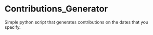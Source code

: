 # Contributions_Generator
Simple python script that generates contributions on the dates that you specify.
